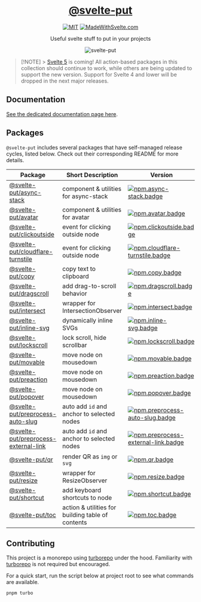 <div align="center">

# [@svelte-put][docs]

[![MIT][license.badge]][license] [![MadeWithSvelte.com][madewithsvelte.badge]][madewithsvelte]

Useful svelte stuff to put in your projects

![svelte-put](https://github.com/vnphanquang/svelte-put/blob/main/sites/docs/src/lib/assets/images/og/svelte-put.jpg)

</div>

> [!NOTE] > [Svelte 5](https://svelte.dev/blog/svelte-5-release-candidate) is coming! All action-based packages in this collection should continue to work, while others are being updated to support the new version. Support for Svelte 4 and lower will be dropped in the next major releases.

## Documentation

[See the dedicated documentation page here][docs].

## Packages

`@svelte-put` includes several packages that have self-managed release cycles, listed below. Check out their corresponding README for more details.

| Package                                                                 | Short Description                                 | Version                                                               | Changelog                                              | Docs                                           |
| ----------------------------------------------------------------------- | ------------------------------------------------- | --------------------------------------------------------------------- | ------------------------------------------------------ | ---------------------------------------------- |
| [@svelte-put/async-stack][github.async-stack]                           | component & utilities for async-stack             | [![npm.async-stack.badge]][npm.async-stack]                           | [Changelog][github.async-stack.changelog]              | [![docs.badge]][docs.async-stack]              |
| [@svelte-put/avatar][github.avatar]                                     | component & utilities for avatar                  | [![npm.avatar.badge]][npm.avatar]                                     | [Changelog][github.avatar.changelog]                   | [![docs.badge]][docs.avatar]                   |
| [@svelte-put/clickoutside][github.clickoutside]                         | event for clicking outside node                   | [![npm.clickoutside.badge]][npm.clickoutside]                         | [Changelog][github.clickoutside.changelog]             | [![docs.badge]][docs.clickoutside]             |
| [@svelte-put/cloudflare-turnstile][github.cloudflare-turnstile]         | event for clicking outside node                   | [![npm.cloudflare-turnstile.badge]][npm.cloudflare-turnstile]         | [Changelog][github.cloudflare-turnstile.changelog]     | [![docs.badge]][docs.cloudflare-turnstile]     |
| [@svelte-put/copy][github.copy]                                         | copy text to clipboard                            | [![npm.copy.badge]][npm.copy]                                         | [Changelog][github.copy.changelog]                     | [![docs.badge]][docs.copy]                     |
| [@svelte-put/dragscroll][github.dragscroll]                             | add drag-to-scroll behavior                       | [![npm.dragscroll.badge]][npm.dragscroll]                             | [Changelog][github.dragscroll.changelog]               | [![docs.badge]][docs.dragscroll]               |
| [@svelte-put/intersect][github.intersect]                               | wrapper for IntersectionObserver                  | [![npm.intersect.badge]][npm.intersect]                               | [Changelog][github.intersect.changelog]                | [![docs.badge]][docs.intersect]                |
| [@svelte-put/inline-svg][github.inline-svg]                             | dynamically inline SVGs                           | [![npm.inline-svg.badge]][npm.inline-svg]                             | [Changelog][github.inline-svg.changelog]               | [![docs.badge]][docs.inline-svg]               |
| [@svelte-put/lockscroll][github.lockscroll]                             | lock scroll, hide scrollbar                       | [![npm.lockscroll.badge]][npm.lockscroll]                             | [Changelog][github.lockscroll.changelog]               | [![docs.badge]][docs.lockscroll]               |
| [@svelte-put/movable][github.movable]                                   | move node on mousedown                            | [![npm.movable.badge]][npm.movable]                                   | [Changelog][github.movable.changelog]                  | [![docs.badge]][docs.movable]                  |
| [@svelte-put/preaction][github.preaction]                               | move node on mousedown                            | [![npm.preaction.badge]][npm.preaction]                               | [Changelog][github.preaction.changelog]                | [![docs.badge]][docs.preaction]                |
| [@svelte-put/popover][github.popover]                                   | move node on mousedown                            | [![npm.popover.badge]][npm.popover]                                   | [Changelog][github.popover.changelog]                  | [![docs.badge]][docs.popover]                  |
| [@svelte-put/preprocess-auto-slug][github.preprocess-auto-slug]         | auto add `id` and anchor to selected nodes        | [![npm.preprocess-auto-slug.badge]][npm.preprocess-auto-slug]         | [Changelog][github.preprocess-auto-slug.changelog]     | [![docs.badge]][docs.preprocess-auto-slug]     |
| [@svelte-put/preprocess-external-link][github.preprocess-external-link] | auto add `id` and anchor to selected nodes        | [![npm.preprocess-external-link.badge]][npm.preprocess-external-link] | [Changelog][github.preprocess-external-link.changelog] | [![docs.badge]][docs.preprocess-external-link] |
| [@svelte-put/qr][github.qr]                                             | render QR as `img` or `svg`                       | [![npm.qr.badge]][npm.qr]                                             | [Changelog][github.qr.changelog]                       | [![docs.badge]][docs.qr]                       |
| [@svelte-put/resize][github.resize]                                     | wrapper for ResizeObserver                        | [![npm.resize.badge]][npm.resize]                                     | [Changelog][github.resize.changelog]                   | [![docs.badge]][docs.resize]                   |
| [@svelte-put/shortcut][github.shortcut]                                 | add keyboard shortcuts to node                    | [![npm.shortcut.badge]][npm.shortcut]                                 | [Changelog][github.shortcut.changelog]                 | [![docs.badge]][docs.shortcut]                 |
| [@svelte-put/toc][github.toc]                                           | action & utilities for building table of contents | [![npm.toc.badge]][npm.toc]                                           | [Changelog][github.toc.changelog]                      | [![docs.badge]][docs.toc]                      |

<!-- ### In the Pipeline

These are some packages that will be added in the future (as soon as I find time, and the implementation has matured & become generic enough).

| Package                             | Category  | Short Description             | Status      | Docs        |
| ----------------------------------- | --------- | ----------------------------- | ----------- | ----------- |

Names for those packages may change. -->

## Contributing

This project is a monorepo using [turborepo] under the hood. Familiarity with [turborepo] is not required but encouraged.

For a quick start, run the script below at project root to see what commands are available.

```bash
pnpm turbo
```

<!-- github specifics -->

[github.contributing]: ./CONTRIBUTING.md
[github.issues]: https://github.com/vnphanquang/svelte-put/issues?q=
[github.async-stack]: https://github.com/vnphanquang/svelte-put/tree/main/packages/async-stack
[github.async-stack.changelog]: https://github.com/vnphanquang/svelte-put/blob/main/packages/async-stack/CHANGELOG.md
[github.avatar]: https://github.com/vnphanquang/svelte-put/tree/main/packages/avatar
[github.avatar.changelog]: https://github.com/vnphanquang/svelte-put/blob/main/packages/avatar/CHANGELOG.md
[github.clickoutside]: https://github.com/vnphanquang/svelte-put/tree/main/packages/clickoutside
[github.clickoutside.changelog]: https://github.com/vnphanquang/svelte-put/blob/main/packages/clickoutside/CHANGELOG.md
[github.cloudflare-turnstile]: https://github.com/vnphanquang/svelte-put/tree/main/packages/cloudflare-turnstile
[github.cloudflare-turnstile.changelog]: https://github.com/vnphanquang/svelte-put/blob/main/packages/cloudflare-turnstile/CHANGELOG.md
[github.copy]: https://github.com/vnphanquang/svelte-put/tree/main/packages/copy
[github.copy.changelog]: https://github.com/vnphanquang/svelte-put/blob/main/packages/copy/CHANGELOG.md
[github.dragscroll]: https://github.com/vnphanquang/svelte-put/tree/main/packages/dragscroll
[github.dragscroll.changelog]: https://github.com/vnphanquang/svelte-put/blob/main/packages/dragscroll/CHANGELOG.md
[github.intersect]: https://github.com/vnphanquang/svelte-put/tree/main/packages/intersect
[github.intersect.changelog]: https://github.com/vnphanquang/svelte-put/blob/main/packages/intersect/CHANGELOG.md
[github.inline-svg]: https://github.com/vnphanquang/svelte-put/tree/main/packages/inline-svg
[github.inline-svg.changelog]: https://github.com/vnphanquang/svelte-put/blob/main/packages/inline-svg/CHANGELOG.md
[github.lockscroll]: https://github.com/vnphanquang/svelte-put/tree/main/packages/lockscroll
[github.lockscroll.changelog]: https://github.com/vnphanquang/svelte-put/blob/main/packages/lockscroll/CHANGELOG.md
[github.movable]: https://github.com/vnphanquang/svelte-put/tree/main/packages/movable
[github.movable.changelog]: https://github.com/vnphanquang/svelte-put/blob/main/packages/movable/CHANGELOG.md
[github.preaction]: https://github.com/vnphanquang/svelte-put/tree/main/packages/preaction
[github.preaction.changelog]: https://github.com/vnphanquang/svelte-put/blob/main/packages/preaction/CHANGELOG.md
[github.popover]: https://github.com/vnphanquang/svelte-put/tree/main/packages/popover
[github.popover.changelog]: https://github.com/vnphanquang/svelte-put/blob/main/packages/popover/CHANGELOG.md
[github.preprocess-auto-slug]: https://github.com/vnphanquang/svelte-put/tree/main/packages/preprocess-auto-slug
[github.preprocess-auto-slug.changelog]: https://github.com/vnphanquang/svelte-put/blob/main/packages/preprocess-auto-slug/CHANGELOG.md
[github.preprocess-external-link]: https://github.com/vnphanquang/svelte-put/tree/main/packages/preprocess-external-link
[github.preprocess-external-link.changelog]: https://github.com/vnphanquang/svelte-put/blob/main/packages/preprocess-external-link/CHANGELOG.md
[github.qr]: https://github.com/vnphanquang/svelte-put/tree/main/packages/qr
[github.qr.changelog]: https://github.com/vnphanquang/svelte-put/blob/main/packages/qr/CHANGELOG.md
[github.resize]: https://github.com/vnphanquang/svelte-put/tree/main/packages/resize
[github.resize.changelog]: https://github.com/vnphanquang/svelte-put/blob/main/packages/resize/CHANGELOG.md
[github.shortcut]: https://github.com/vnphanquang/svelte-put/tree/main/packages/shortcut
[github.shortcut.changelog]: https://github.com/vnphanquang/svelte-put/blob/main/packages/shortcut/CHANGELOG.md
[github.toc]: https://github.com/vnphanquang/svelte-put/tree/main/packages/toc
[github.toc.changelog]: https://github.com/vnphanquang/svelte-put/blob/main/packages/toc/CHANGELOG.md

<!-- heading badge -->

[license.badge]: https://img.shields.io/badge/license-MIT-blue.svg
[license]: ./LICENSE
[madewithsvelte.badge]: https://madewithsvelte.com/storage/repo-shields/4070-shield.svg
[madewithsvelte]: https://madewithsvelte.com/p/svelte-put/shield-link

<!-- npm -->

[npm.async-stack.badge]: https://img.shields.io/npm/v/@svelte-put/async-stack
[npm.async-stack]: https://www.npmjs.com/package/@svelte-put/async-stack
[npm.avatar.badge]: https://img.shields.io/npm/v/@svelte-put/avatar
[npm.avatar]: https://www.npmjs.com/package/@svelte-put/avatar
[npm.clickoutside.badge]: https://img.shields.io/npm/v/@svelte-put/clickoutside
[npm.clickoutside]: https://www.npmjs.com/package/@svelte-put/clickoutside
[npm.cloudflare-turnstile.badge]: https://img.shields.io/npm/v/@svelte-put/cloudflare-turnstile
[npm.cloudflare-turnstile]: https://www.npmjs.com/package/@svelte-put/cloudflare-turnstile
[npm.copy.badge]: https://img.shields.io/npm/v/@svelte-put/copy
[npm.copy]: https://www.npmjs.com/package/@svelte-put/copy
[npm.dragscroll.badge]: https://img.shields.io/npm/v/@svelte-put/dragscroll
[npm.dragscroll]: https://www.npmjs.com/package/@svelte-put/dragscroll
[npm.intersect.badge]: https://img.shields.io/npm/v/@svelte-put/intersect
[npm.intersect]: https://www.npmjs.com/package/@svelte-put/intersect
[npm.inline-svg.badge]: https://img.shields.io/npm/v/@svelte-put/inline-svg
[npm.inline-svg]: https://www.npmjs.com/package/@svelte-put/inline-svg
[npm.lockscroll.badge]: https://img.shields.io/npm/v/@svelte-put/lockscroll
[npm.lockscroll]: https://www.npmjs.com/package/@svelte-put/lockscroll
[npm.movable.badge]: https://img.shields.io/npm/v/@svelte-put/movable
[npm.movable]: https://www.npmjs.com/package/@svelte-put/movable
[npm.popover.badge]: https://img.shields.io/npm/v/@svelte-put/popover
[npm.popover]: https://www.npmjs.com/package/@svelte-put/popover
[npm.preaction.badge]: https://img.shields.io/npm/v/@svelte-put/preaction
[npm.preaction]: https://www.npmjs.com/package/@svelte-put/preaction
[npm.preprocess-auto-slug.badge]: https://img.shields.io/npm/v/@svelte-put/preprocess-auto-slug
[npm.preprocess-auto-slug]: https://www.npmjs.com/package/@svelte-put/preprocess-auto-slug
[npm.preprocess-external-link.badge]: https://img.shields.io/npm/v/@svelte-put/preprocess-external-link
[npm.preprocess-external-link]: https://www.npmjs.com/package/@svelte-put/preprocess-external-link
[npm.qr.badge]: https://img.shields.io/npm/v/@svelte-put/qr
[npm.qr]: https://www.npmjs.com/package/@svelte-put/qr
[npm.resize.badge]: https://img.shields.io/npm/v/@svelte-put/resize
[npm.resize]: https://www.npmjs.com/package/@svelte-put/resize
[npm.shortcut.badge]: https://img.shields.io/npm/v/@svelte-put/shortcut
[npm.shortcut]: https://www.npmjs.com/package/@svelte-put/shortcut
[npm.toc.badge]: https://img.shields.io/npm/v/@svelte-put/toc
[npm.toc]: https://www.npmjs.com/package/@svelte-put/toc

<!-- svelte REPL -->

[turborepo]: https://turborepo.org/

<!-- docs linking -->

[docs]: https://svelte-put.vnphanquang.com
[docs.async-stack]: https://svelte-put.vnphanquang.com/docs/async-stack
[docs.avatar]: https://svelte-put.vnphanquang.com/docs/avatar
[docs.clickoutside]: https://svelte-put.vnphanquang.com/docs/clickoutside
[docs.cloudflare-turnstile]: https://svelte-put.vnphanquang.com/docs/cloudflare-turnstile
[docs.copy]: https://svelte-put.vnphanquang.com/docs/copy
[docs.dragscroll]: https://svelte-put.vnphanquang.com/docs/dragscroll
[docs.intersect]: https://svelte-put.vnphanquang.com/docs/intersect
[docs.inline-svg]: https://svelte-put.vnphanquang.com/docs/inline-svg
[docs.lockscroll]: https://svelte-put.vnphanquang.com/docs/lockscroll
[docs.movable]: https://svelte-put.vnphanquang.com/docs/movable
[docs.preaction]: https://svelte-put.vnphanquang.com/docs/preaction
[docs.popover]: https://svelte-put.vnphanquang.com/docs/popover
[docs.preprocess-auto-slug]: https://svelte-put.vnphanquang.com/docs/preprocess-auto-slug
[docs.preprocess-external-link]: https://svelte-put.vnphanquang.com/docs/preprocess-external-link
[docs.qr]: https://svelte-put.vnphanquang.com/docs/qr
[docs.resize]: https://svelte-put.vnphanquang.com/docs/resize
[docs.shortcut]: https://svelte-put.vnphanquang.com/docs/shortcut
[docs.toc]: https://svelte-put.vnphanquang.com/docs/toc
[docs.badge]: https://img.shields.io/badge/-Docs%20Site-blue
